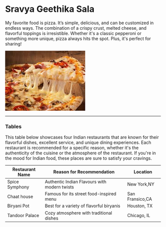 # Sravya Geethika Sala


My favorite food is pizza. It’s simple, delicious, and can be customized in endless ways. The combination of a crispy crust, melted cheese, and flavorful toppings is irresistible. Whether it's a classic pepperoni or something more unique, pizza always hits the spot. Plus, it's perfect for sharing!

![Pizza Picture](pizza.jpeg)

---

### Tables

This table below showcases four Indian restaurants that are known for their flavorful dishes, excellent service, and unique dining experiences. Each restaurant is recommended for a specific reason, whether it's the authenticity of the cuisine or the atmosphere of the restaurant. If you're in the mood for Indian food, these places are sure to satisfy your cravings.

| **Restaurant Name** | **Reason for Recommendation** | **Location** |
| --- | --- | --- |
|Spice Symphony | Authentic Indian Flavours with modern twists | New York,NY |
| Chaat house | Famous for its street food-inspired menu | San Fransico,CA |
| Biryani Pot | Best for a variety of flavorful biryanis | Houston, TX |
| Tandoor Palace | Cozy atmosphere with traditional dishes | Chicago, IL |

